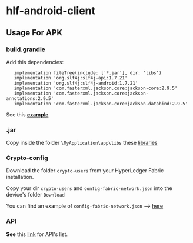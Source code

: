 # hlf-android-client

## Usage For APK

### build.grandle 

Add this dependencies: <br>

 ```
    implementation fileTree(include: ['*.jar'], dir: 'libs')
    implementation 'org.slf4j:slf4j-api:1.7.21'
    implementation 'org.slf4j:slf4j-android:1.7.21'
    implementation 'com.fasterxml.jackson.core:jackson-core:2.9.5'
    implementation 'com.fasterxml.jackson.core:jackson-annotations:2.9.5'
    implementation 'com.fasterxml.jackson.core:jackson-databind:2.9.5'
```

See this [**example**](https://github.com/ascatox/hlf-android-client/blob/master/MyApplication/app/build.gradle)

### .jar
Copy inside the folder  `\MyApplication\app\libs`  these [libraries](https://github.com/ascatox/hlf-android-client/tree/master/MyApplication/app/libs)


### Crypto-config

Download the folder `crypto-users` from your HyperLedger Fabric installation. <br>

Copy your dir `crypto-users` and `config-fabric-network.json` into the device's folder `Download` </br>

You can find an example of `config-fabric-network.json` --> [here](https://github.com/ascatox/hlf-android-client/blob/master/config-fabric-network.json)


### API

**See** this [link](https://github.com/ascatox/hlf-android-client/blob/master/hlf-android-client/src/main/java/it/eng/hlf/android/client/CustodyLedgerClient.java) for API's list.
